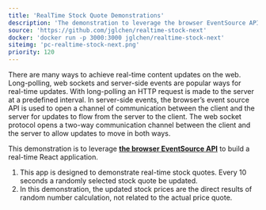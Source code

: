 ```yaml
---
title: 'RealTime Stock Quote Demonstrations'
description: 'The demonstration to leverage the browser EventSource API to build a real-time React application'
source: 'https://github.com/jglchen/realtime-stock-next'
docker: 'docker run -p 3000:3000 jglchen/realtime-stock-next'
siteimg: 'pc-realtime-stock-next.png'
priority: 120
---
```


There are many ways to achieve real-time content updates on the web. Long-polling, web sockets and server-side events are popular ways for real-time updates. With long-polling an HTTP request is made to the server at a predefined interval. In server-side events, the browser’s event source API is used to open a channel of communication between the client and the server for updates to flow from the server to the client. The web socket protocol opens a two-way communication channel between the client and the server to allow updates to move in both ways.

This demonstration is to leverage **[the browser EventSource API](https://developer.mozilla.org/en-US/docs/Web/API/EventSource)** to build a real-time React application.

1. This app is designed to demonstrate real-time stock quotes. Every 10 seconds a randomly selected stock quote be updated.
2. In this demonstration, the updated stock prices are the direct results of random number calculation, not related to the actual price quote.
